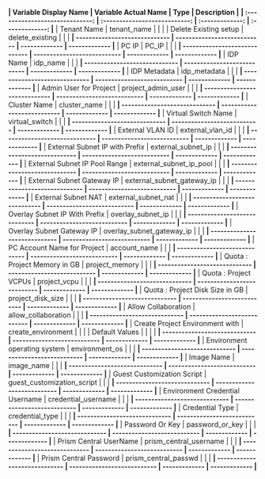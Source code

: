 
**| Variable Display Name         | Variable Actual Name        | Type  | Description                                                                            |**
**| :-----------------------------: | :---------------------------: | :-------------: | :-------------: |**
| Tenant Name                     |  tenant_name                |   |   |
| Delete Existing setup           |  delete_existing            |   |   |
**| ----------------------------- | --------------------------- | ------------- | ------------- |**
| PC IP                           |  PC_IP                      |   |   |
**| ----------------------------- | --------------------------- | ------------- | ------------- |**
| IDP Name                        |  idp_name                   |   |   |
**| ----------------------------- | --------------------------- | ------------- | ------------- |** 
| IDP Metadata                    |  idp_metadata               |   |   |
**| ----------------------------- | --------------------------- | ------------- | ------------- |**
| Admin User for Project          |  project_admin_user         |   |   |
**| ----------------------------- | --------------------------- | ------------- | ------------- |**
| Cluster Name                    |  cluster_name               |   |   |
**| ----------------------------- | --------------------------- | ------------- | ------------- |**
| Virtual Switch Name             |  virtual_switch             |   |   |
**| ----------------------------- | --------------------------- | ------------- | ------------- |**
| External VLAN ID                | external_vlan_id            |   |   |
**| ----------------------------- | --------------------------- | ------------- | ------------- |**
| External Subnet IP with Prefix  | external_subnet_ip          |   |   |
**| ----------------------------- | --------------------------- | ------------- | ------------- |**
| External Subnet IP Pool Range   | external_subnet_ip_pool     |   |   |
**| ----------------------------- | --------------------------- | ------------- | ------------- |**
| External Subnet Gateway IP      | external_subnet_gateway_ip  |   |   |
**| ----------------------------- | --------------------------- | ------------- | ------------- |**
| External Subnet NAT             | external_subnet_nat         |   |   |
**| ----------------------------- | --------------------------- | ------------- | ------------- |**
| Overlay Subnet IP With Prefix   | overlay_subnet_ip           |   |   |
**| ----------------------------- | --------------------------- | ------------- | ------------- |**
| Overlay Subnet Gateway IP       | overlay_subnet_gateway_ip   |   |   |
**| ----------------------------- | --------------------------- | ------------- | ------------- |**
| PC Account Name for Project     | account_name                |   |   |
**| ----------------------------- | --------------------------- | ------------- | ------------- |**
| Quota : Project Memory in GB    | project_memory              |   |   |
**| ----------------------------- | --------------------------- | ------------- | ------------- |**
| Quota : Project VCPUs           | project_vcpu                |   |   |
**| ----------------------------- | --------------------------- | ------------- | ------------- |**
| Quota : Project Disk Size in GB | project_disk_size           |   |   |
**| ----------------------------- | --------------------------- | ------------- | ------------- |**
| Allow Collaboration             | allow_collaboration         |   |   |
**| ----------------------------- | --------------------------- | ------------- | ------------- |**
| Create Project Environment with | create_environment          |   |   |
| Default Values                  |                             |   |   |
**| ----------------------------- | --------------------------- | ------------- | ------------- |**
| Environment operating system    | environment_os              |   |   |
**| ----------------------------- | --------------------------- | ------------- | ------------- |**
| Image Name                      | image_name                  |   |   |
**| ----------------------------- | --------------------------- | ------------- | ------------- |**
| Guest Customization Script      | guest_customization_script  |   |   |
**| ----------------------------- | --------------------------- | ------------- | ------------- |**
| Environment Credential Username | credential_username         |   |   |
**| ----------------------------- | --------------------------- | ------------- | ------------- |**
| Credential Type                 | credential_type             |    |   |
**| ----------------------------- | --------------------------- | ------------- | ------------- |**
| Password Or Key                 | password_or_key             |   |   |
**| ----------------------------- | --------------------------- | ------------- | ------------- |**
| Prism Central UserName          | prism_central_username      |   |   |
**| ----------------------------- | --------------------------- | ------------- | ------------- |**
| Prism Central Password          | prism_central_passwd        |   |   |
**| ----------------------------- | --------------------------- | ------------- | ------------- |**
